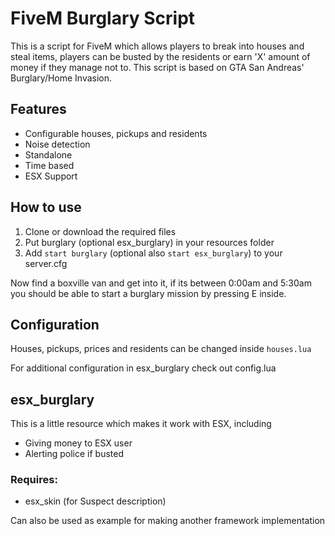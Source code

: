 # FiveM Burglary Script
This is a script for FiveM which allows players to break into houses and steal items, players can be busted by the residents or earn 'X' amount of money if they manage not to. This script is based on GTA San Andreas' Burglary/Home Invasion.

## Features
* Configurable houses, pickups and residents
* Noise detection
* Standalone
* Time based
* ESX Support

## How to use
1. Clone or download the required files
2. Put burglary (optional esx_burglary) in your resources folder
3. Add `start burglary` (optional also `start esx_burglary`) to your server.cfg

Now find a boxville van and get into it, if its between 0:00am and 5:30am you should be able to start a burglary mission by pressing E inside.

## Configuration
Houses, pickups, prices and residents can be changed inside `houses.lua`

For additional configuration in esx_burglary check out config.lua

## esx_burglary
This is a little resource which makes it work with ESX, including
* Giving money to ESX user
* Alerting police if busted

### Requires:
* esx_skin (for Suspect description)

Can also be used as example for making another framework implementation
